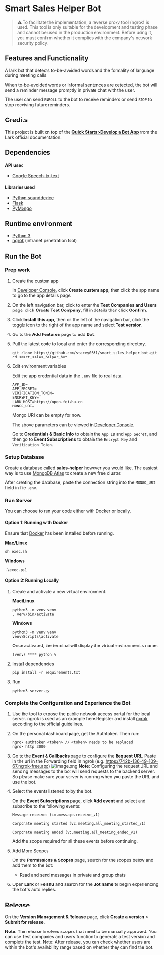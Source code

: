 # Smart Sales Helper Bot

> ⚠️ To facilitate the implementation, a reverse proxy tool (ngrok) is used. This tool is only suitable for the development and testing phase and cannot be used in the production environment. Before using it, you must confirm whether it complies with the company's network security policy.

## Features and Functionality

A lark bot that detects to-be-avoided words and the formality of language during meeting calls.

When to-be-avoided words or informal sentences are detected, the bot will send a reminder message promptly in private chat with the user.

The user can send `ENROLL` to the bot to receive reminders or send `STOP` to stop receiving future reminders. 

## Credits

This project is built on top of the [**Quick Starts>Develop a Bot App**](https://open.larksuite.com/document/home/develop-a-bot-in-5-minutes/create-an-app) from the Lark official documentation. 

## Dependencies

#### API used
- [Google Speech-to-text](https://cloud.google.com/speech-to-text/docs/quickstart)

#### Libraries used
- [Python sounddevice](https://python-sounddevice.readthedocs.io/en/0.4.7/index.html)
- [Flask](https://flask.palletsprojects.com/en/3.0.x/)
- [PyMongo]()

## Runtime environment
- [Python 3](https://www.python.org/)
- [ngrok](https://ngrok.com/download) (intranet penetration tool)


## Run the Bot
### Prep work

1. Create the custom app

   In [Developer Console](https://open.feishu.cn/app/), click **Create custom app**, then click the app name to go to the app details page.

2. On the left navigation bar, click to enter the **Test Companies and Users** page, click **Create Test Company**, fill in details then click **Confirm**. 

3. Click **Install this app**, then on the left of the navigation bar, click the toggle icon to the right of the app name and select **Test version**.

4. Go to the **Add Features** page to add **Bot**.

5. Pull the latest code to local and enter the corresponding directory.
   ```
   git clone https://github.com/stacey0331/smart_sales_helper_bot.git
   cd smart_sales_helper_bot
   ```

6. Edit environment variables

   Edit the app credential data in the `.env` file to real data.
   ```
   APP_ID=
   APP_SECRET=
   VERIFICATION_TOKEN=
   ENCRYPT_KEY=
   LARK_HOST=https://open.feishu.cn
   MONGO_URI=
   ```

   Mongo URI can be empty for now.

   The above parameters can be viewed in [Developer Console](https://open.feishu.cn/app/). 

   Go to **Credentials & Basic Info** to obtain the `App ID` and `App Secret`, and then go to **Event Subscriptions** to
   obtain the
      `Encrypt Key` and `Verification Token`.

### Setup Database
   Create a database called **sales-helper** however you would like.
   The easiest way is to use [MongoDB Atlas](https://www.mongodb.com/) to create a new free cluster. 

   After creating the database, paste the connection string into the `MONGO_URI` field in file `.env`.

### Run Server

You can choose to run your code either
with Docker or locally.

#### Option 1: Running with Docker

 Ensure that [Docker](https://www.docker.com/) has been installed before running.

   **Mac/Linux**

   ```
   sh exec.sh
   ```

   **Windows**

   ```
   .\exec.ps1
   ```

#### Option 2: Running Locally

1. Create and activate a new virtual environment.

   **Mac/Linux**
   ```
   python3 -m venv venv 
   . venv/bin/activate
   ```

      **Windows**
   ```
   python3 -m venv venv 
   venv\Scripts\activate
   ```

   Once activated, the terminal will display the virtual environment's name.
   ```
   (venv) **** python %
   ```

2. Install dependencies

   ```
   pip install -r requirements.txt
   ```

3. Run

   ```
   python3 server.py
   ```

### Complete the Configuration and Experience the Bot

1. Use the tool to expose the public network access portal for the local server. ngrok is used as an example here.Register and install [ngrok](https://ngrok.com/download) according to the official guidelines.

2. On the personal dashboard page, get the Authtoken. Then run: 
   ```
   ngrok authtoken <token> // <token> needs to be replaced
   ngrok http 3000
   ```


3. Go to the **Event & Callbacks** page to configure the **Request URL**. Paste in the url in the Forwarding field in ngrok (e.g. https://742b-136-49-109-67.ngrok-free.app)
 ![image.png](https://sf3-cn.feishucdn.com/obj/open-platform-opendoc/0ce38ea653e636accbd6d268b69360f9_Osy22NvNOK.png)
   **Note**: Configuring the request URL and sending messages to the bot will send requests to the backend server. So please make sure your server is running when you paste the URL and use the bot. 

4. Select the events listened to by the bot.

   On the **Event Subscriptions** page, click **Add event** and select and subscribe to the following events:
      
      `Message received (im.message.receive_v1)`

      `Corporate meeting started (vc.meeting.all_meeting_started_v1)`

      `Corporate meeting ended (vc.meeting.all_meeting_ended_v1)`

   Add the scope required for all these events before continuing. 

5. Add More Scopes

   On the **Permissions & Scopes** page, search for the scopes below and add them to the bot: 
      - Read and send messages in private and group chats

6. Open **Lark** or **Feishu** and search for the **Bot name** to begin experiencing the bot's auto replies.

## Release
On the **Version Management & Release** page, click **Create a version** > **Submit for release**.

   **Note**: The release involves scopes that need to be manually approved. You can use Test companies and users
 function to generate a test version and complete the test. Note: After release, you can check whether users are
 within the bot's availability range based on whether they can find the bot.
